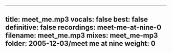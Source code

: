 
---
title: meet_me.mp3
vocals: false
best: false
definitive: false
recordings: meet-me-at-nine-0
filename: meet_me.mp3
mixes: meet_me-mp3
folder: 2005-12-03/meet me at nine
weight: 0
---
